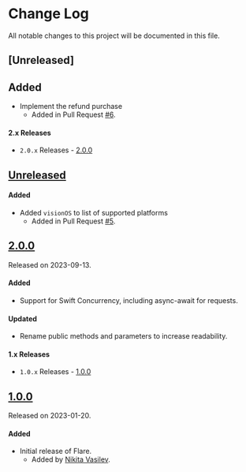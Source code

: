 # Change Log
All notable changes to this project will be documented in this file.

## [Unreleased]

## Added
- Implement the refund purchase
  - Added in Pull Request [#6](https://github.com/space-code/flare/pull/6).

#### 2.x Releases
- `2.0.x` Releases - [2.0.0](#200)

## [Unreleased]()

#### Added
- Added `visionOS` to list of supported platforms
  - Added in Pull Request [#5](https://github.com/space-code/flare/pull/5).

## [2.0.0](https://github.com/space-code/flare/releases/tag/2.0.0)
Released on 2023-09-13.

#### Added
- Support for Swift Concurrency, including async-await for requests.

#### Updated
- Rename public methods and parameters to increase readability.

#### 1.x Releases
- `1.0.x` Releases - [1.0.0](#100)

## [1.0.0](https://github.com/space-code/flare/releases/tag/1.0.0)
Released on 2023-01-20.

#### Added
- Initial release of Flare.
  - Added by [Nikita Vasilev](https://github.com/nik3212).